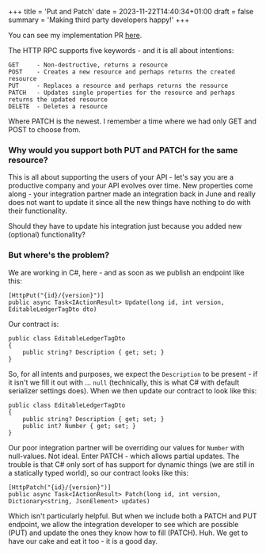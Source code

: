 +++
title = 'Put and Patch'
date = 2023-11-22T14:40:34+01:00
draft = false
summary = 'Making third party developers happy!'
+++

You can see my implementation PR [here](https://github.com/goblinhero/Anex/pull/25).

The HTTP RPC supports five keywords - and it is all about intentions:

    GET     - Non-destructive, returns a resource
    POST    - Creates a new resource and perhaps returns the created resource
    PUT     - Replaces a resource and perhaps returns the resource
    PATCH   - Updates single properties for the resource and perhaps returns the updated resource
    DELETE  - Deletes a resource

Where PATCH is the newest. I remember a time where we had only GET and POST to choose from.

### Why would you support both PUT and PATCH for the same resource?

This is all about supporting the users of your API - let's say you are a productive company and your API evolves over time. New properties come along - your integration partner made an integration back in June and really does not want to update it since all the new things have nothing to do with their functionality.

Should they have to update his integration just because you added new (optional) functionality?

### But where's the problem?

We are working in C#, here - and as soon as we publish an endpoint like this:

    [HttpPut("{id}/{version}")]
    public async Task<IActionResult> Update(long id, int version, EditableLedgerTagDto dto)

Our contract is:

    public class EditableLedgerTagDto
    {
        public string? Description { get; set; }
    }

So, for all intents and purposes, we expect the `Description` to be present - if it isn't we fill it out with ... `null` (technically, this is what C# with default serializer settings does). When we then update our contract to look like this:

    public class EditableLedgerTagDto
    {
        public string? Description { get; set; }
        public int? Number { get; set; }
    }

Our poor integration partner will be overriding our values for `Number` with null-values. Not ideal. Enter PATCH - which allows partial updates. The trouble is that C# only sort of has support for dynamic things (we are still in a statically typed world), so our contract looks like this:

    [HttpPatch("{id}/{version}")]
    public async Task<IActionResult> Patch(long id, int version, Dictionary<string, JsonElement> updates)

Which isn't particularly helpful. But when we include both a PATCH and PUT endpoint, we allow the integration developer to see which are possible (PUT) and update the ones they know how to fill (PATCH). Huh. We get to have our cake and eat it too - it is a good day.